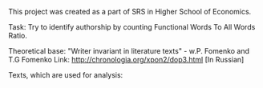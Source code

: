 This project was created as a part of SRS in Higher School of Economics.

Task: Try to identify authorship by counting Functional Words To All Words Ratio.

Theoretical base: "Writer invariant in literature texts" - w.P. Fomenko and T.G Fomenko 
Link: http://chronologia.org/xpon2/dop3.html  [In Russian]

Texts, which are used for analysis:

